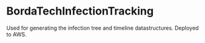 # BordaTechInfectionTracking
Used for generating the infection tree and timeline datastructures. Deployed to AWS.
